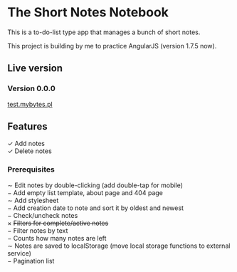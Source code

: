 # The Short Notes Notebook

This is a to-do-list type app that manages a bunch of short notes.

This project is building by me to practice AngularJS (version 1.7.5 now).

## Live version

### Version 0.0.0

[test.mybytes.pl](http://test.mybytes.pl)

## Features

&check; Add notes\
&check; Delete notes

### Prerequisites

&Tilde; Edit notes by double-clicking (add double-tap for mobile)\
&minus; Add empty list template, about page and 404 page\
&Tilde; Add stylesheet\
&minus; Add creation date to note and sort it by oldest and newest\
&minus; Check/uncheck notes\
&times; <del>Filters for complete/active notes</del>\
&minus; Filter notes by text\
&minus; Counts how many notes are left\
&Tilde; Notes are saved to localStorage (move local storage functions to external service)\
&minus; Pagination list